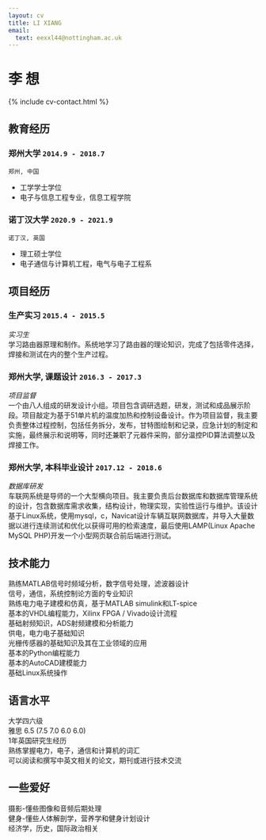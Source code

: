 ```yaml
---
layout: cv
title: LI XIANG
email:
  text: eexxl44@nottingham.ac.uk
---
```


# **李** **想**

<!--
include contact information from the front matter
Supported arguments:
    - homepage: url, text
    - phone
    - email
-->

{% include cv-contact.html %}

## 教育经历

### **郑州大学** `2014.9 - 2018.7`

```
郑州, 中国
```

- 工学学士学位
- 电子与信息工程专业，信息工程学院

### **诺丁汉大学** `2020.9 - 2021.9`

```
诺丁汉, 英国
```

- 理工硕士学位
- 电子通信与计算机工程，电气与电子工程系


## 项目经历

### **生产实习** `2015.4 - 2015.5`

_实习生_<br>
学习路由器原理和制作。系统地学习了路由器的理论知识，完成了包括零件选择，焊接和测试在内的整个生产过程。

### **郑州大学, 课题设计** `2016.3 - 2017.3`

_项目监督_<br>
一个由八人组成的研发设计小组。项目包含调研选题，研发，测试和成品展示阶段。项目敲定为基于51单片机的温度加热和控制设备设计。作为项目监督，我主要负责整体过程控制，包括任务拆分，发布，甘特图绘制和记录，应急计划的制定和实施，最终展示和说明等，同时还兼职了元器件采购，部分温控PID算法调整以及焊接工作。

### **郑州大学, 本科毕业设计** `2017.12 - 2018.6`
_数据库研发_<br>
车联网系统是导师的一个大型横向项目。我主要负责后台数据库和数据库管理系统的设计，包含数据库需求收集，结构设计，物理实现，实验性运行与维护。该设计基于Linux系统，使用mysql，c，Navicat设计车辆互联网数据库，并导入大量数据以进行连续测试和优化以获得可用的检索速度，最后使用LAMP(Linux Apache MySQL PHP)开发一个小型网页联合前后端进行测试。

## 技术能力

熟练MATLAB信号时频域分析，数字信号处理，滤波器设计 <br>
信号，通信，系统控制论方面的专业知识 <br>
熟练电力电子建模和仿真，基于MATLAB simulink和LT-spice <br>
基本的VHDL编程能力，Xilinx FPGA / Vivado设计流程 <br>
基础射频知识，ADS射频建模和分析能力 <br>
供电，电力电子基础知识 <br>
光栅传感器的基础知识及其在工业领域的应用 <br>
基本的Python编程能力 <br>
基本的AutoCAD建模能力 <br>
基础Linux系统操作 <br>

## 语言水平

大学四六级 <br>
雅思 6.5 (7.5 7.0 6.0 6.0) <br>
1年英国研究生经历<br>
熟练掌握电力，电子，通信和计算机的词汇 <br>
可以阅读和撰写中英文相关的论文，期刊或进行技术交流 <br>

## 一些爱好

摄影-懂些图像和音频后期处理 <br>
健身-懂些人体解剖学，营养学和健身计划设计 <br>
经济学，历史，国际政治相关 <br>


<!-- ### Footer

Last updated: May 2013 -->
